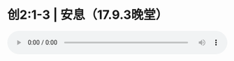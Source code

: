 # 创2:1-3 | 安息（17.9.3晚堂）

<audio style="width: 100%;" preload="false" controls controlslist="nodownload"><source src="//file.simai.life/audio/mp3/old/12181.mp3" type="audio/mpeg">Your browser does not support the audio element.</audio>


